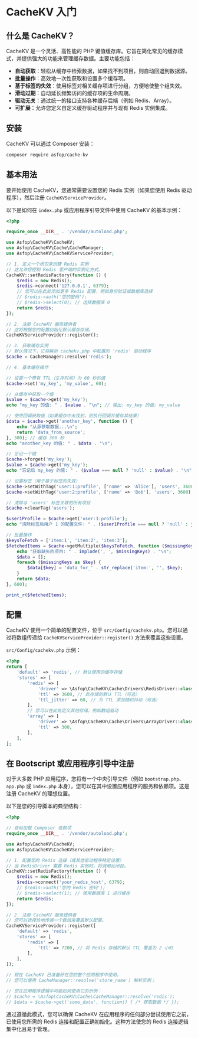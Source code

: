# CacheKV 入门

## 什么是 CacheKV？

CacheKV 是一个灵活、高性能的 PHP 键值缓存库。它旨在简化常见的缓存模式，并提供强大的功能来管理缓存数据。主要功能包括：

-   **自动获取**：轻松从缓存中检索数据，如果找不到项目，则自动回退到数据源。
-   **批量操作**：高效地一次性获取和设置多个缓存项。
-   **基于标签的失效**：使用标签对相关缓存项进行分组，方便地使整个组失效。
-   **滑动过期**：自动延长频繁访问的缓存项的生命周期。
-   **驱动无关**：通过统一的接口支持各种缓存后端（例如 Redis、Array）。
-   **可扩展**：允许您定义自定义缓存驱动程序并与现有 Redis 实例集成。

## 安装

CacheKV 可以通过 Composer 安装：

```bash
composer require asfop/cache-kv
```

## 基本用法

要开始使用 CacheKV，您通常需要设置您的 Redis 实例（如果您使用 Redis 驱动程序），然后注册 `CacheKVServiceProvider`。

以下是如何在 `index.php` 或应用程序引导文件中使用 CacheKV 的基本示例：

```php
<?php

require_once __DIR__ . '/vendor/autoload.php';

use Asfop\CacheKV\CacheKV;
use Asfop\CacheKV\Cache\CacheManager;
use Asfop\CacheKV\CacheKVServiceProvider;

// 1. 定义一个闭包来创建 Redis 实例
// 这允许您控制 Redis 客户端的实例化方式。
CacheKV::setRedisFactory(function () {
    $redis = new Redis();
    $redis->connect('127.0.0.1', 6379);
    // 您可以在此处添加更多 Redis 配置，例如身份验证或数据库选择
    // $redis->auth('您的密码');
    // $redis->select(0); // 选择数据库 0
    return $redis;
});

// 2. 注册 CacheKV 服务提供者
// 这将根据您的配置初始化默认缓存存储。
CacheKVServiceProvider::register();

// 3. 获取缓存实例
// 默认情况下，它将解析 cachekv.php 中配置的 'redis' 驱动程序
$cache = CacheManager::resolve('redis');

// 4. 基本缓存操作

// 设置一个带有 TTL（生存时间）为 60 秒的值
$cache->set('my_key', 'my_value', 60);

// 从缓存中获取一个值
$value = $cache->get('my_key');
echo "my_key 的值: " . $value . "\n"; // 输出: my_key 的值: my_value

// 使用回调获取值（如果缓存中未找到，则执行回调并缓存其结果）
$data = $cache->get('another_key', function () {
    echo "从源获取数据...\n";
    return 'data_from_source';
}, 300); // 缓存 300 秒
echo "another_key 的值: " . $data . "\n";

// 忘记一个键
$cache->forget('my_key');
$value = $cache->get('my_key');
echo "忘记后 my_key 的值: " . ($value === null ? 'null' : $value) . "\n"; // 输出: 忘记后 my_key 的值: null

// 设置标签（用于基于标签的失效）
$cache->setWithTag('user:1:profile', ['name' => 'Alice'], 'users', 3600);
$cache->setWithTag('user:2:profile', ['name' => 'Bob'], 'users', 3600);

// 清除与 'users' 标签关联的所有项目
$cache->clearTag('users');

$user1Profile = $cache->get('user:1:profile');
echo "清除标签后用户 1 的配置文件: " . ($user1Profile === null ? 'null' : json_encode($user1Profile)) . "\n"; // 输出: 清除标签后用户 1 的配置文件: null

// 批量操作
$keysToFetch = ['item:1', 'item:2', 'item:3'];
$fetchedItems = $cache->getMultiple($keysToFetch, function ($missingKeys) {
    echo "获取缺失的项目: " . implode(', ', $missingKeys) . "\n";
    $data = [];
    foreach ($missingKeys as $key) {
        $data[$key] = 'data_for_' . str_replace('item:', '', $key);
    }
    return $data;
}, 600);

print_r($fetchedItems);

```

## 配置

CacheKV 使用一个简单的配置文件，位于 `src/Config/cachekv.php`。您可以通过将数组传递给 `CacheKVServiceProvider::register()` 方法来覆盖这些设置。

`src/Config/cachekv.php` 示例：

```php
<?php
return [
    'default' => 'redis', // 默认使用的缓存存储
    'stores' => [
        'redis' => [
            'driver' => \Asfop\CacheKV\Cache\Drivers\RedisDriver::class, // Redis 驱动类
            'ttl' => 3600, // 此存储的默认 TTL（可选）
            'ttl_jitter' => 60, // 为 TTL 添加随机抖动（可选）
        ],
        // 您可以在此处定义其他存储，例如数组驱动
        'array' => [
            'driver' => \Asfop\CacheKV\Cache\Drivers\ArrayDriver::class,
            'ttl' => 300,
        ],
    ],
];
```

## 在 Bootscript 或应用程序引导中注册

对于大多数 PHP 应用程序，您将有一个中央引导文件（例如 `bootstrap.php`、`app.php` 或 `index.php` 本身），您可以在其中设置应用程序的服务和依赖项。这是注册 CacheKV 的理想位置。

以下是您的引导脚本的典型结构：

```php
<?php

// 自动加载 Composer 依赖项
require_once __DIR__ . '/vendor/autoload.php';

use Asfop\CacheKV\CacheKV;
use Asfop\CacheKV\CacheKVServiceProvider;

// 1. 配置您的 Redis 连接（或其他驱动程序特定设置）
// 当 RedisDriver 需要 Redis 实例时，将调用此闭包。
CacheKV::setRedisFactory(function () {
    $redis = new Redis();
    $redis->connect('your_redis_host', 6379);
    // $redis->auth('您的 Redis 密码');
    // $redis->select(1); // 使用数据库 1 进行缓存
    return $redis;
});

// 2. 注册 CacheKV 服务提供者
// 您可以选择性地传递一个数组来覆盖默认配置。
CacheKVServiceProvider::register([
    'default' => 'redis',
    'stores' => [
        'redis' => [
            'ttl' => 7200, // 将 Redis 存储的默认 TTL 覆盖为 2 小时
        ],
    ],
]);

// 现在 CacheKV 已准备好在您的整个应用程序中使用。
// 您可以使用 CacheManager::resolve('store_name') 解析实例；

// 您在应用程序逻辑中可能如何使用它的示例：
// $cache = \Asfop\CacheKV\Cache\CacheManager::resolve('redis');
// $data = $cache->get('some_data', function() { /* 获取数据 */ });

```

通过遵循此模式，您可以确保 CacheKV 在应用程序的任何部分尝试使用它之前，已使用您所需的 Redis 连接和配置正确初始化。这种方法使您的 Redis 连接逻辑集中化且易于管理。